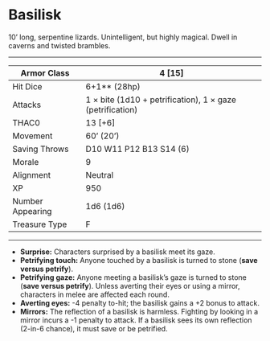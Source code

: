 # Basilisk

10’ long, serpentine lizards. Unintelligent, but highly magical. Dwell in caverns and twisted brambles.

------

| Armor Class     | 4 [15]                                                    |
| ---------------- | --------------------------------------------------------- |
| Hit Dice         | 6+1** (28hp)                                              |
| Attacks          | 1 × bite (1d10 + petrification), 1 × gaze (petrification) |
| THAC0            | 13 [+6]                                                   |
| Movement         | 60’ (20’)                                                 |
| Saving Throws    | D10 W11 P12 B13 S14 (6)                                   |
| Morale           | 9                                                         |
| Alignment        | Neutral                                                   |
| XP               | 950                                                       |
| Number Appearing | 1d6 (1d6)                                                 |
| Treasure Type    | F                                                         |

------

- **Surprise:** Characters surprised by a basilisk meet its gaze.
- **Petrifying touch:** Anyone touched by a basilisk is turned to stone (**save versus petrify**).
- **Petrifying gaze:** Anyone meeting a basilisk’s gaze is turned to stone (**save versus petrify**). Unless averting their eyes or using a mirror, characters in melee are affected each round.
- **Averting eyes:** -4 penalty to-hit; the basilisk gains a +2 bonus to attack.
- **Mirrors:** The reflection of a basilisk is harmless. Fighting by looking in a mirror incurs a -1 penalty to attack. If a basilisk sees its own reflection (2-in-6 chance), it must save or be petrified.